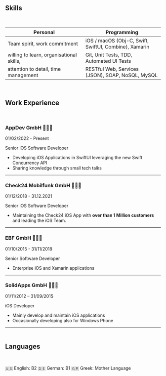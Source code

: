 ## Skills 
<br/>

<style>
table th:first-of-type {
    width: 50%;
}
table th:nth-of-type(2) {
    width: 50%;
}
</style>

| **Personal** |  **Programming** |
| ----------- | ----------- |
| Team spirit, work commitment | iOS / macOS (Obj-C, Swift, SwiftUI, Combine), Xamarin  |
| willing to learn, organisational skills, | Git, Unit Tests, TDD, Automated UI Tests |
| attention to detail, time management | RESTful Web, Services (JSON), SOAP, NoSQL, MySQL |
<br/>

## Work Experience
<br/>

### AppDev GmbH 👨🏻‍💻
01/02/2022 - Present
<br/>

Senior iOS Software Developer 
<br/>

- Developing iOS Applications in SwiftUI leveraging the new Swift Concurrency API
- Sharing knowledge through small tech talks

---
### Check24 Mobilfunk GmbH 👨🏻‍💻
01/12/2018 - 31.12.2021
<br/>

Senior iOS Software Developer 
<br/>

- Maintaining the Check24 iOS App with **over than 1 Million customers** and leading the iOS Team. 

---
### EBF GmbH 👨🏻‍💻
01/10/2015 - 31/11/2018 
<br/>

Senior Software Developer 
<br/>

- Enterprise iOS and Xamarin applications

---
### SolidApps GmbH 👨🏻‍💻
01/11/2012 – 31/09/2015
<br/>

iOS Developer
<br/>

- Mainly develop and maintain iOS applications 
- Occasionally developing also for Windows Phone

---
<div style="height:5px;"><br></div>

## Languages
<br/>

🇺🇸 English: B2
🇩🇪 German: B1
🇬🇷 Greek: Mother Language
